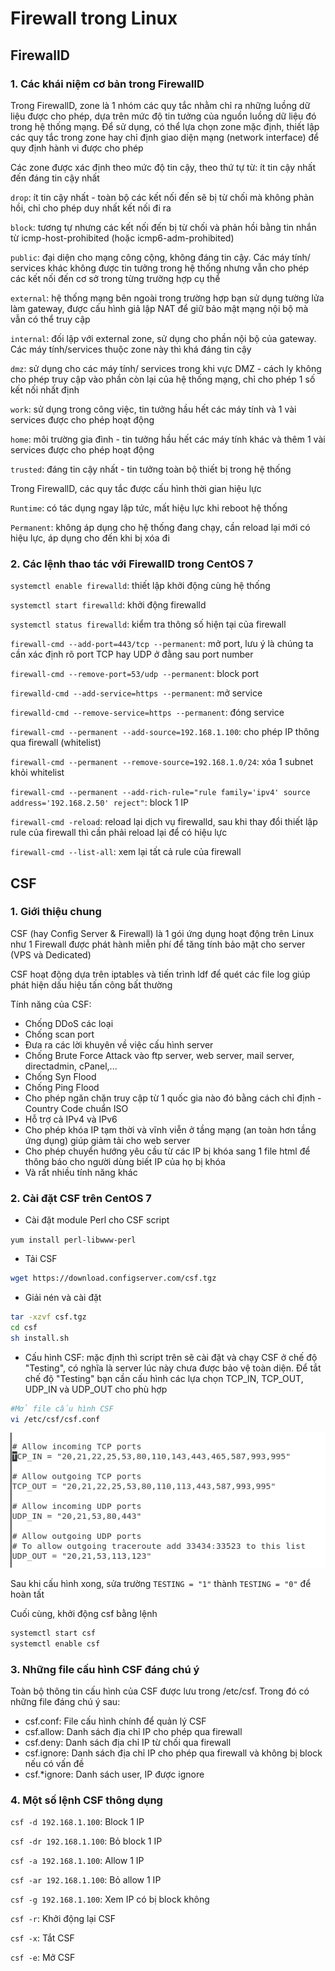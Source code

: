 # Firewall trong Linux

## FirewallD

### 1. Các khái niệm cơ bản trong FirewallD

Trong FirewallD, zone là 1 nhóm các quy tắc nhằm chỉ ra những luồng dữ liệu được cho phép, dựa trên mức độ tin tưởng của nguồn luồng dữ liệu đó trong hệ thống mạng. Để sử dụng, có thể lựa chọn zone mặc định, thiết lập các quy tắc trong zone hay chỉ định giao diện mạng (network interface) để quy định hành vi được cho phép

Các zone được xác định theo mức độ tin cậy, theo thứ tự từ: ít tin cậy nhất đến đáng tin cậy nhất

```drop```: ít tin cậy nhất - toàn bộ các kết nối đến sẽ bị từ chối mà không phản hồi, chỉ cho phép duy nhất kết nối đi ra

```block```: tương tự nhưng các kết nối đến bị từ chối và phản hồi bằng tin nhắn từ icmp-host-prohibited (hoặc icmp6-adm-prohibited)

```public```: đại diện cho mạng công cộng, không đáng tin cậy. Các máy tính/ services khác không được tin tưởng trong hệ thống nhưng vẫn cho phép các kết nối đến cơ sở trong từng trường hợp cụ thể

```external```: hệ thống mạng bên ngoài trong trường hợp bạn sử dụng tường lửa làm gateway, được cấu hình giả lập NAT để giữ bảo mật mạng nội bộ mà vẫn có thể truy cập

```internal```: đối lập với external zone, sử dụng cho phần nội bộ của gateway. Các máy tính/services thuộc zone này thì khá đáng tin cậy

```dmz```: sử dụng cho các máy tính/ services trong khi vực DMZ - cách ly không cho phép truy cập vào phần còn lại của hệ thống mạng, chỉ cho phép 1 số kết nối nhất định

```work```: sử dụng trong công việc, tin tưởng hầu hết các máy tính và 1 vài services được cho phép hoạt động

```home```: môi trường gia đình - tin tưởng hầu hết các máy tính khác và thêm 1 vài services được cho phép hoạt động

```trusted```: đáng tin cậy nhất - tin tưởng toàn bộ thiết bị trong hệ thống

Trong FirewallD, các quy tắc được cấu hình thời gian hiệu lực

```Runtime```: có tác dụng ngay lập tức, mất hiệu lực khi reboot hệ thống

```Permanent```: không áp dụng cho hệ thống đang chạy, cần reload lại mới có hiệu lực, áp dụng cho đến khi bị xóa đi


### 2. Các lệnh thao tác với FirewallD trong CentOS 7

```systemctl enable firewalld```: thiết lập khởi động cùng hệ thống

```systemctl start firewalld```: khởi động firewalld

```systemctl status firewalld```: kiểm tra thông số hiện tại của firewall

```firewall-cmd --add-port=443/tcp --permanent```: mở port, lưu ý là chúng ta cần xác định rõ port TCP hay UDP ở đằng sau port number

```firewall-cmd --remove-port=53/udp --permanent```: block port

```firewalld-cmd --add-service=https --permanent```: mở service

```firewalld-cmd --remove-service=https --permanent```: đóng service

```firewall-cmd --permanent --add-source=192.168.1.100```: cho phép IP thông qua firewall (whitelist)

```firewall-cmd --permanent --remove-source=192.168.1.0/24```: xóa 1 subnet khỏi whitelist

```firewall-cmd --permanent --add-rich-rule="rule family='ipv4' source address='192.168.2.50' reject"```: block 1 IP

```firewall-cmd -reload```: reload lại dịch vụ firewalld, sau khi thay đổi thiết lập rule của firewall thì cần phải reload lại để có hiệu lực

```firewall-cmd --list-all```: xem lại tất cả rule của firewall

## CSF

### 1. Giới thiệu chung

CSF (hay Config Server & Firewall) là 1 gói ứng dụng hoạt động trên Linux như 1 Firewall được phát hành miễn phí để tăng tính bảo mật cho server (VPS và Dedicated)

CSF hoạt động dựa trên iptables và tiến trình ldf để quét các file log giúp phát hiện dấu hiệu tấn công bất thường

Tính năng của CSF:
- Chống DDoS các loại
- Chống scan port
- Đưa ra các lời khuyên về việc cấu hình server
- Chống Brute Force Attack vào ftp server, web server, mail server, directadmin, cPanel,...
- Chống Syn Flood
- Chống Ping Flood
- Cho phép ngăn chặn truy cập từ 1 quốc gia nào đó bằng cách chỉ định - Country Code chuẩn ISO
- Hỗ trợ cả IPv4 và IPv6
- Cho phép khóa IP tạm thời và vĩnh viễn ở tầng mạng (an toàn hơn tầng ứng dụng) giúp giảm tải cho web server
- Cho phép chuyển hướng yêu cầu từ các IP bị khóa sang 1 file html để thông báo cho người dùng biết IP của họ bị khóa
- Và rất nhiều tính năng khác

### 2. Cài đặt CSF trên CentOS 7

- Cài đặt module Perl cho CSF script

```yum install perl-libwww-perl```

- Tải CSF

```sh
wget https://download.configserver.com/csf.tgz
```

- Giải nén và cài đặt

```sh
tar -xzvf csf.tgz
cd csf
sh install.sh
```

- Cấu hình CSF: mặc định thì script trên sẽ cài đặt và chạy CSF ở chế độ "Testing", có nghĩa là server lúc này chưa được bảo vệ toàn diện. Để tắt chế độ "Testing" bạn cần cấu hình các lựa chọn TCP_IN, TCP_OUT, UDP_IN và UDP_OUT cho phù hợp

```sh
#Mở file cấu hình CSF
vi /etc/csf/csf.conf
```

![](./images/csf_conf.png)

Sau khi cấu hình xong, sửa trường ```TESTING = "1"``` thành ```TESTING = "0"``` để hoàn tất

Cuối cùng, khởi động csf bằng lệnh

```sh
systemctl start csf
systemctl enable csf
```

### 3. Những file cấu hình CSF đáng chú ý

Toàn bộ thông tin cấu hình của CSF được lưu trong /etc/csf. Trong đó có những file đáng chú ý sau:

- csf.conf: File cấu hình chính để quản lý CSF
- csf.allow: Danh sách địa chỉ IP cho phép qua firewall
- csf.deny: Danh sách địa chỉ IP từ chối qua firewall
- csf.ignore: Danh sách địa chỉ IP cho phép qua firewall và không bị block nếu có vấn đề
- csf.*ignore: Danh sách user, IP được ignore

### 4. Một số lệnh CSF thông dụng

```csf -d 192.168.1.100```: Block 1 IP

```csf -dr 192.168.1.100```: Bỏ block 1 IP

```csf -a 192.168.1.100```: Allow 1 IP

```csf -ar 192.168.1.100```: Bỏ allow 1 IP

```csf -g 192.168.1.100```: Xem IP có bị block không

```csf -r```: Khởi động lại CSF

```csf -x```: Tắt CSF

```csf -e```: Mở CSF